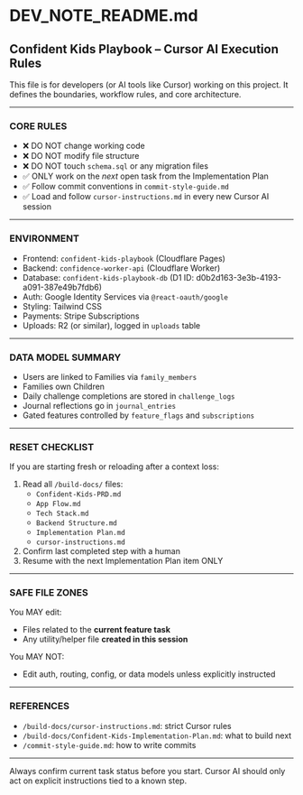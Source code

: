 
# DEV_NOTE_README.md

## Confident Kids Playbook – Cursor AI Execution Rules

This file is for developers (or AI tools like Cursor) working on this project. It defines the boundaries, workflow rules, and core architecture.

---

### CORE RULES

- ❌ DO NOT change working code
- ❌ DO NOT modify file structure
- ❌ DO NOT touch `schema.sql` or any migration files
- ✅ ONLY work on the *next* open task from the Implementation Plan
- ✅ Follow commit conventions in `commit-style-guide.md`
- ✅ Load and follow `cursor-instructions.md` in every new Cursor AI session

---

### ENVIRONMENT

- Frontend: `confident-kids-playbook` (Cloudflare Pages)
- Backend: `confidence-worker-api` (Cloudflare Worker)
- Database: `confident-kids-playbook-db` (D1 ID: d0b2d163-3e3b-4193-a091-387e49b7fdb6)
- Auth: Google Identity Services via `@react-oauth/google`
- Styling: Tailwind CSS
- Payments: Stripe Subscriptions
- Uploads: R2 (or similar), logged in `uploads` table

---

### DATA MODEL SUMMARY

- Users are linked to Families via `family_members`
- Families own Children
- Daily challenge completions are stored in `challenge_logs`
- Journal reflections go in `journal_entries`
- Gated features controlled by `feature_flags` and `subscriptions`

---

### RESET CHECKLIST

If you are starting fresh or reloading after a context loss:

1. Read all `/build-docs/` files:
   - `Confident-Kids-PRD.md`
   - `App Flow.md`
   - `Tech Stack.md`
   - `Backend Structure.md`
   - `Implementation Plan.md`
   - `cursor-instructions.md`
2. Confirm last completed step with a human
3. Resume with the next Implementation Plan item ONLY

---

### SAFE FILE ZONES

You MAY edit:
- Files related to the **current feature task**
- Any utility/helper file **created in this session**

You MAY NOT:
- Edit auth, routing, config, or data models unless explicitly instructed

---

### REFERENCES

- `/build-docs/cursor-instructions.md`: strict Cursor rules
- `/build-docs/Confident-Kids-Implementation-Plan.md`: what to build next
- `/commit-style-guide.md`: how to write commits

---

Always confirm current task status before you start. Cursor AI should only act on explicit instructions tied to a known step.
